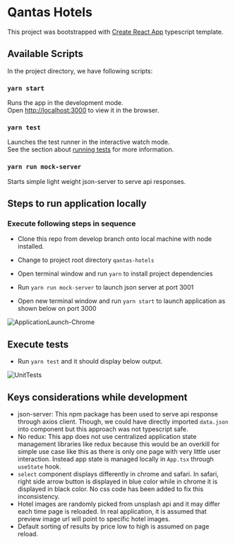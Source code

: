 # Qantas Hotels

This project was bootstrapped with [Create React App](https://github.com/facebook/create-react-app) typescript template.

## Available Scripts

In the project directory, we have following scripts:

### `yarn start`

Runs the app in the development mode.\
Open [http://localhost:3000](http://localhost:3000) to view it in the browser.

### `yarn test`

Launches the test runner in the interactive watch mode.\
See the section about [running tests](https://facebook.github.io/create-react-app/docs/running-tests) for more information.

### `yarn run mock-server`

Starts simple light weight json-server to serve api responses.

## Steps to run application locally

### Execute following steps in sequence 

- Clone this repo from develop branch onto local machine with node installed.

- Change to project root directory `qantas-hotels`

- Open terminal window and run `yarn` to install project dependencies

- Run `yarn run mock-server` to launch json server at port 3001

- Open new terminal window and run `yarn start` to launch application as shown below on port 3000 

![ApplicationLaunch-Chrome](https://user-images.githubusercontent.com/40814889/201554402-a4bf54a6-8dc6-475d-bbd2-7bab5c095040.png)

## Execute tests
- Run `yarn test` and it should display below output.

![UnitTests](https://user-images.githubusercontent.com/40814889/201556773-e1e5810c-067f-4ce7-a9b8-d54b791f7d9a.png)


## Keys considerations while development
- json-server: This npm package has been used to serve api response through axios client. Though, we could have directly imported `data.json` into component but this approach was not typescript safe.
- No redux: This app does not use centralized application state management libraries like redux because this would be an overkill for simple use case like this as there is only one page with very little user interaction. Instead app state is managed locally in `App.tsx` through `useState` hook.
- `select` component displays differently in chrome and safari. In safari, right side arrow button is displayed in blue color while in chrome it is displayed in black color. No css code has been added to fix this inconsistency.
- Hotel images are randomly picked from unsplash api and it may differ each time page is reloaded. In real application, it is assumed that preview image url will point to specific hotel images.
- Default sorting of results by price low to high is assumed on page reload.
